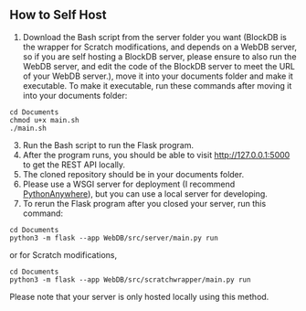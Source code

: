 ## How to Self Host
1. Download the Bash script from the server folder you want (BlockDB is the wrapper for Scratch modifications, and depends on a WebDB server, so if you are self hosting a BlockDB server, please ensure to also run the WebDB server, and edit the code of the BlockDB server to meet the URL of your WebDB server.), move it into your documents folder and make it executable.
To make it executable, run these commands after moving it into your documents folder:
```
cd Documents
chmod u+x main.sh
./main.sh
```
3. Run the Bash script to run the Flask program.
4. After the program runs, you should be able to visit http://127.0.0.1:5000 to get the REST API locally.
5. The cloned repository should be in your documents folder.
6. Please use a WSGI server for deployment (I recommend [PythonAnywhere](https://www.pythonanywhere.com/)), but you can use a local server for developing.
7. To rerun the Flask program after you closed your server, run this command:
```
cd Documents
python3 -m flask --app WebDB/src/server/main.py run
```
or for Scratch modifications,
```
cd Documents
python3 -m flask --app WebDB/src/scratchwrapper/main.py run
```
Please note that your server is only hosted locally using this method.
